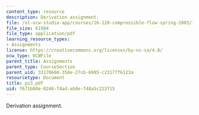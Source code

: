 ```yaml
---
content_type: resource
description: Derivation assignment.
file: /ol-ocw-studio-app/courses/16-120-compressible-flow-spring-2003/f671b80e024674adab0ef48a5c223715_ps3.pdf
file_size: 61984
file_type: application/pdf
learning_resource_types:
- Assignments
license: https://creativecommons.org/licenses/by-nc-sa/4.0/
ocw_type: OCWFile
parent_title: Assignments
parent_type: CourseSection
parent_uid: 33170660-358e-27cb-6905-c23177f6123a
resourcetype: Document
title: ps3.pdf
uid: f671b80e-0246-74ad-ab0e-f48a5c223715
---
```

Derivation assignment.